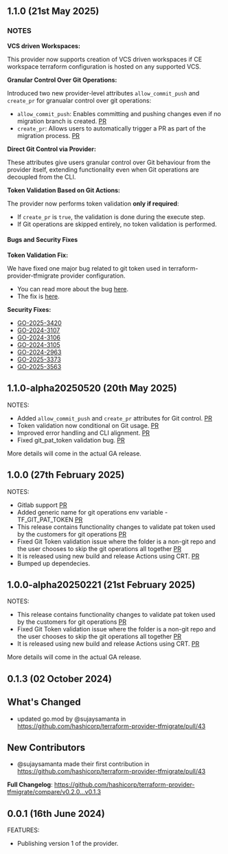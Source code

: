 ## 1.1.0 (21st May 2025)

### NOTES

**VCS driven Workspaces:**

This provider now supports creation of VCS driven workspaces if CE workspace terraform configuration is hosted on any supported VCS.

**Granular Control Over Git Operations:**

Introduced two new provider-level attributes `allow_commit_push` and `create_pr` for granualar control over git operations:

- `allow_commit_push`: Enables committing and pushing changes even if no migration branch is created. [PR](https://github.com/hashicorp/terraform-provider-tfmigrate/pull/125)
- `create_pr`: Allows users to automatically trigger a PR as part of the migration process. [PR](https://github.com/hashicorp/terraform-provider-tfmigrate/pull/125)

**Direct Git Control via Provider:**

These attributes give users granular control over Git behaviour from the provider itself, extending functionality even when Git operations are decoupled from the CLI.

**Token Validation Based on Git Actions:**

The provider now performs token validation **only if required**:

- If `create_pr` is `true`, the validation is done during the execute step.
- If Git operations are skipped entirely, no token validation is performed.

#### Bugs and Security Fixes

**Token Validation Fix:**

We have fixed one major bug related to git token used in terraform-provider-tfmigrate provider configuration.

- You can read more about the bug [here](https://github.com/hashicorp/terraform-provider-tfmigrate/issues/117).
- The fix is [here](https://github.com/hashicorp/terraform-provider-tfmigrate/pull/125).

**Security Fixes:**

- [GO-2025-3420](https://osv.dev/vulnerability/GO-2025-3420)
- [GO-2024-3107](https://osv.dev/vulnerability/GO-2024-3107)
- [GO-2024-3106](https://osv.dev/vulnerability/GO-2024-3106)
- [GO-2024-3105](https://osv.dev/vulnerability/GO-2024-3105)
- [GO-2024-2963](https://osv.dev/vulnerability/GO-2024-2963)
- [GO-2025-3373](https://osv.dev/vulnerability/GO-2025-3373)
- [GO-2025-3563](https://osv.dev/vulnerability/GO-2025-3563)

## 1.1.0-alpha20250520 (20th May 2025)

NOTES:

- Added `allow_commit_push` and `create_pr` attributes for Git control. [PR](https://github.com/hashicorp/terraform-provider-tfmigrate/pull/125)
- Token validation now conditional on Git usage. [PR](https://github.com/hashicorp/terraform-provider-tfmigrate/pull/125)
- Improved error handling and CLI alignment. [PR](https://github.com/hashicorp/terraform-provider-tfmigrate/pull/125)
- Fixed git_pat_token validation bug. [PR](https://github.com/hashicorp/terraform-provider-tfmigrate/pull/125)

More details will come in the actual GA release.

## 1.0.0 (27th February 2025)

NOTES:

- Gitlab support [PR](https://github.com/hashicorp/terraform-provider-tfmigrate/pull/53)
- Added generic name for git operations env variable - TF_GIT_PAT_TOKEN [PR](https://github.com/hashicorp/terraform-provider-tfmigrate/pull/53)
- This release contains functionality changes to validate pat token used by the customers for git operations [PR](https://github.com/hashicorp/terraform-provider-tfmigrate/pull/53)
- Fixed Git Token validation issue where the folder is a non-git repo and the user chooses to skip the git operations all together [PR](https://github.com/hashicorp/terraform-provider-tfmigrate/pull/81)
- It is released using new build and release Actions using CRT. [PR](https://github.com/hashicorp/terraform-provider-tfmigrate/pull/80)
- Bumped up dependecies.

## 1.0.0-alpha20250221 (21st February 2025)

NOTES:

- This release contains functionality changes to validate pat token used by the customers for git operations [PR](https://github.com/hashicorp/terraform-provider-tfmigrate/pull/53)
- Fixed Git Token validation issue where the folder is a non-git repo and the user chooses to skip the git operations all together [PR](https://github.com/hashicorp/terraform-provider-tfmigrate/pull/81)
- It is released using new build and release Actions using CRT. [PR](https://github.com/hashicorp/terraform-provider-tfmigrate/pull/80)

More details will come in the actual GA release.

## 0.1.3 (02 October 2024)

## What's Changed

- updated go.mod by @sujaysamanta in <https://github.com/hashicorp/terraform-provider-tfmigrate/pull/43>

## New Contributors

- @sujaysamanta made their first contribution in <https://github.com/hashicorp/terraform-provider-tfmigrate/pull/43>

**Full Changelog**: <https://github.com/hashicorp/terraform-provider-tfmigrate/compare/v0.2.0...v0.1.3>

## 0.0.1 (16th June 2024)

FEATURES:

- Publishing version 1 of the provider.
